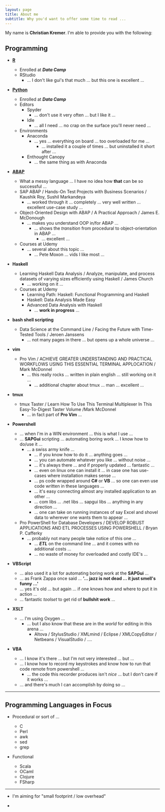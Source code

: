 ```yaml
---
layout: page
title: About me
subtitle: Why you'd want to offer some time to read ...
---
```


My name is **__Christian Kremer__**. I'm able to provide you with the following:

## **Programming**  

  + [**R**](http://data-digger.net/images/DataScientistWithR.pdf)
    + Enrolled at _**Data Camp**_
    + RStudio
      + ... I don't like gui's that much ... but this one is excellent ... 
  
  + [**Python**](http://data-digger.net/images/DataAnalystWithPython.pdf)
    + Enrolled at _**Data Camp**_
    + Editors
      + Spyder
        + ... don't use it very often ... but I like it ... 
      + Idle
        + ... all I need ... no crap on the surface you'll never need ...
    + Environments
      + Anaconda
        + ... yes ... everything on board ... too overloaded for me ...
          + ... installed it a couple of times ... but uninstalled it short after ...
      + Enthought Canopy
        + ... the same thing as with Anaconda
      
  + [**ABAP**](http://data-digger.net/images/sap_cert.JPG)
    + What a messy language ... I have no idea how **that** can be so successful ...  
    + SAP ABAP / Hands-On Test Projects with Business Scenarios / Kaushik Roy, Sushil Markandeya
      + ... worked through it ... completely ... very well written ... excellent use-case study ...  
    + Object-Oriented Design with ABAP / A Practical Approach / James E. McDonough
      + ... makes you understand OOP in/for ABAP ...
        + ... shows the _transition_ from procedural to object-orientation in ABAP ...
          + ... excellent ...
    + Courses at Udemy
      + ... several about this topic ...
        + ... Pete Moxon ... vids I like most ... 
  
  + **Haskell**
    + Learning Haskell Data Analysis / Analyze, manipulate, and process datasets of varying sizes efficiently using Haskell / James Church
      + ... working on it ...
    + Courses at Udemy
      + Learning Path: Haskell: Functional Programming and Haskell
      + Haskell: Data Analysis Made Easy
      + Advanced Data Analysis with Haskell
        + ... **work in progress** ...
  
  + **bash shell scripting**
    + Data Science at the Command Line / Facing the Future with Time-Tested Tools / Jeroen Janssens
      + ... not many pages in there ... but opens up a whole universe ... 
  
  + **vim**
    + Pro Vim / ACHIEVE GREATER UNDERSTANDING AND PRACTICAL WORKFLOWS USING THIS ESSENTIAL TERMINAL APPLOCATION / Mark McDonnel
      + ... this really rocks ... written in plain english ... still working on it ... 
        + ... additional chapter about tmux ... man ... excellent ...
  
  + **tmux**
    + tmux Taster / Learn How To Use This Terminal Multiplexer In This Easy-To-Digest Taster Volume /Mark McDonnel
      + ... in fact part of **Pro Vim** ...
      
  + **Powershell**
    + ... when I'm in a WIN environment ... this is what I use ...
    + ... **SAPGui** scripting ... automating boring work ... I know how to do/use it ...
      + ... a swiss army knife ... 
        + ... if you know how to do it ... anything goes ...
        + ... you can automate whatever you like ... without noise ...
        + ... it's always there ... and if properly updated ... fantastic ...
        + ... even on linux one can install it ... in case one has use-cases where installation makes sense ...  
        + ... ps code wrapped around **C#** or **VB** ... so one can even use code written in these languages ... 
        + ... it's easy connecting almost any installed application to an other ... 
        + ... com libs ... .net libs ... sapgui libs ... anything in any direction ... 
        + ... one can take on running instances of say Excel and shovel data to wherever one wants them to appear ...
    + Pro PowerShell for Database Developers / DEVELOP ROBUST APPLICATIONS AND ETL PROCESSES USING POWERSHELL / Bryan P. Cafferky
      + ... probably not many people take notice of this one ... 
        + ... **_ETL_** on the command line ... and it comes with no additional costs ...
        + ... no waste of money for overloaded and costly IDE's ...
        
  + **VBScript**
    + ... also used it a lot for automating boring work at the **SAPGui** ...
    + ... as Frank Zappa once said ... **'... jazz is not dead ... it just smell's funny ...'**
    + ... yes it's old ... but again ... if one knows how and where to put it in action ... 
    + ... fantastic _toolset_ to get rid of **bullshit work** ... 
    
  + **XSLT**
    + ... I'm using Oxygen ...
      + ... but I also know that these are in the _world_ for editing in this arena ...
        + Altova / StylusStudio / XMLmind / Eclipse / XMLCopyEditor / Netbeans / VisualStudio / ....
  
  + **VBA**
    + ... I know it's there ... but I'm not very interested ... but ...
    + ... I know how to record my keystrokes and know how to run that code remote from powershell ...
      + ... the code this recorder produces isn't _nice_ ... but I don't care if it works ...
    + ... and there's much I can accomplish by doing so ...
    
-----    
    
##  **Programming Languages in Focus**  
  + Procedural or sort of ...
    + C
    + Perl
    + awk
    + sed
    + grep
    
  + Functional    
    + Scala
    + OCaml
    + Clojure
    + FSharp
    
----  

- I'm aiming for "small footprint / low overhead"

- 

  
  


